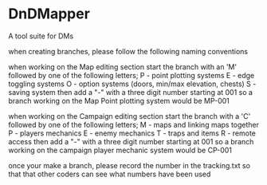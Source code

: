 # DnDMapper
A tool suite for DMs

when creating branches, please follow the following naming conventions

when working on the Map editing section start the branch with an 'M'
followed by one of the following letters;
    P - point plotting systems
    E - edge toggling systems
    O - option systems (doors, min/max elevation, chests)
    S - saving system
then add a "-" with a three digit number starting at 001
so a branch working on the Map Point plotting system would be MP-001

when working on the Campaign editing section start the branch with a 'C'
followed by one of the following letters;
    M - maps and linking maps together
    P - players mechanics
    E - enemy mechanics
    T - traps and items
    R - remote access
then add a "-" with a three digit number starting at 001
so a branch working on the campaign player mechanic system would be CP-001

once your make a branch, please record the number in the tracking.txt so that that other coders can see what numbers have been used
